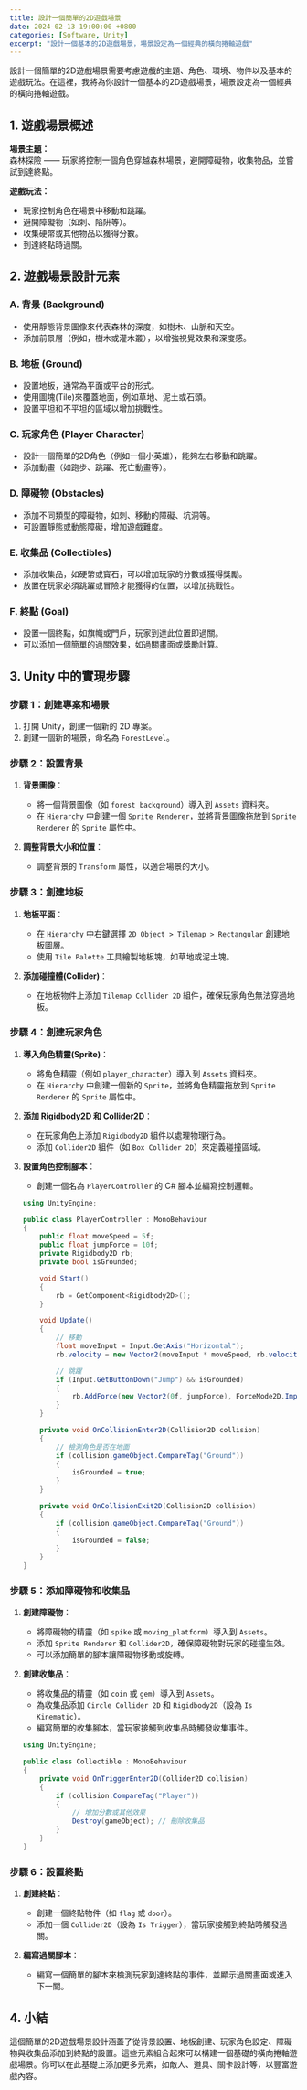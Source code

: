 ```yaml
---
title: 設計一個簡單的2D遊戲場景
date: 2024-02-13 19:00:00 +0800
categories: [Software, Unity]
excerpt: "設計一個基本的2D遊戲場景，場景設定為一個經典的橫向捲軸遊戲"
---
```


設計一個簡單的2D遊戲場景需要考慮遊戲的主題、角色、環境、物件以及基本的遊戲玩法。在這裡，我將為你設計一個基本的2D遊戲場景，場景設定為一個經典的橫向捲軸遊戲。

## **1. 遊戲場景概述**

**場景主題：**  
森林探險 —— 玩家將控制一個角色穿越森林場景，避開障礙物，收集物品，並嘗試到達終點。

**遊戲玩法：**  
- 玩家控制角色在場景中移動和跳躍。
- 避開障礙物（如刺、陷阱等）。
- 收集硬幣或其他物品以獲得分數。
- 到達終點時過關。

## **2. 遊戲場景設計元素**

### **A. 背景 (Background)**
- 使用靜態背景圖像來代表森林的深度，如樹木、山脈和天空。
- 添加前景層（例如，樹木或灌木叢），以增強視覺效果和深度感。

### **B. 地板 (Ground)**
- 設置地板，通常為平面或平台的形式。
- 使用圖塊(Tile)來覆蓋地面，例如草地、泥土或石頭。
- 設置平坦和不平坦的區域以增加挑戰性。

### **C. 玩家角色 (Player Character)**
- 設計一個簡單的2D角色（例如一個小英雄），能夠左右移動和跳躍。
- 添加動畫（如跑步、跳躍、死亡動畫等）。

### **D. 障礙物 (Obstacles)**
- 添加不同類型的障礙物，如刺、移動的障礙、坑洞等。
- 可設置靜態或動態障礙，增加遊戲難度。

### **E. 收集品 (Collectibles)**
- 添加收集品，如硬幣或寶石，可以增加玩家的分數或獲得獎勵。
- 放置在玩家必須跳躍或冒險才能獲得的位置，以增加挑戰性。

### **F. 終點 (Goal)**
- 設置一個終點，如旗幟或門戶，玩家到達此位置即過關。
- 可以添加一個簡單的過關效果，如過關畫面或獎勵計算。

## **3. Unity 中的實現步驟**

### **步驟 1：創建專案和場景**
1. 打開 Unity，創建一個新的 2D 專案。
2. 創建一個新的場景，命名為 `ForestLevel`。

### **步驟 2：設置背景**
1. **背景圖像**：
   - 將一個背景圖像（如 `forest_background`）導入到 `Assets` 資料夾。
   - 在 `Hierarchy` 中創建一個 `Sprite Renderer`，並將背景圖像拖放到 `Sprite Renderer` 的 `Sprite` 屬性中。

2. **調整背景大小和位置**：
   - 調整背景的 `Transform` 屬性，以適合場景的大小。

### **步驟 3：創建地板**
1. **地板平面**：
   - 在 `Hierarchy` 中右鍵選擇 `2D Object > Tilemap > Rectangular` 創建地板圖層。
   - 使用 `Tile Palette` 工具繪製地板塊，如草地或泥土塊。

2. **添加碰撞體(Collider)**：
   - 在地板物件上添加 `Tilemap Collider 2D` 組件，確保玩家角色無法穿過地板。

### **步驟 4：創建玩家角色**
1. **導入角色精靈(Sprite)**：
   - 將角色精靈（例如 `player_character`）導入到 `Assets` 資料夾。
   - 在 `Hierarchy` 中創建一個新的 `Sprite`，並將角色精靈拖放到 `Sprite Renderer` 的 `Sprite` 屬性中。

2. **添加 Rigidbody2D 和 Collider2D**：
   - 在玩家角色上添加 `Rigidbody2D` 組件以處理物理行為。
   - 添加 `Collider2D` 組件（如 `Box Collider 2D`）來定義碰撞區域。

3. **設置角色控制腳本**：
   - 創建一個名為 `PlayerController` 的 C# 腳本並編寫控制邏輯。

   ```csharp
   using UnityEngine;

   public class PlayerController : MonoBehaviour
   {
       public float moveSpeed = 5f;
       public float jumpForce = 10f;
       private Rigidbody2D rb;
       private bool isGrounded;

       void Start()
       {
           rb = GetComponent<Rigidbody2D>();
       }

       void Update()
       {
           // 移動
           float moveInput = Input.GetAxis("Horizontal");
           rb.velocity = new Vector2(moveInput * moveSpeed, rb.velocity.y);

           // 跳躍
           if (Input.GetButtonDown("Jump") && isGrounded)
           {
               rb.AddForce(new Vector2(0f, jumpForce), ForceMode2D.Impulse);
           }
       }

       private void OnCollisionEnter2D(Collision2D collision)
       {
           // 檢測角色是否在地面
           if (collision.gameObject.CompareTag("Ground"))
           {
               isGrounded = true;
           }
       }

       private void OnCollisionExit2D(Collision2D collision)
       {
           if (collision.gameObject.CompareTag("Ground"))
           {
               isGrounded = false;
           }
       }
   }
   ```

### **步驟 5：添加障礙物和收集品**
1. **創建障礙物**：
   - 將障礙物的精靈（如 `spike` 或 `moving_platform`）導入到 `Assets`。
   - 添加 `Sprite Renderer` 和 `Collider2D`，確保障礙物對玩家的碰撞生效。
   - 可以添加簡單的腳本讓障礙物移動或旋轉。

2. **創建收集品**：
   - 將收集品的精靈（如 `coin` 或 `gem`）導入到 `Assets`。
   - 為收集品添加 `Circle Collider 2D` 和 `Rigidbody2D`（設為 `Is Kinematic`）。
   - 編寫簡單的收集腳本，當玩家接觸到收集品時觸發收集事件。

   ```csharp
   using UnityEngine;

   public class Collectible : MonoBehaviour
   {
       private void OnTriggerEnter2D(Collider2D collision)
       {
           if (collision.CompareTag("Player"))
           {
               // 增加分數或其他效果
               Destroy(gameObject); // 刪除收集品
           }
       }
   }
   ```

### **步驟 6：設置終點**
1. **創建終點**：
   - 創建一個終點物件（如 `flag` 或 `door`）。
   - 添加一個 `Collider2D`（設為 `Is Trigger`），當玩家接觸到終點時觸發過關。

2. **編寫過關腳本**：
   - 編寫一個簡單的腳本來檢測玩家到達終點的事件，並顯示過關畫面或進入下一關。

## **4. 小結**

這個簡單的2D遊戲場景設計涵蓋了從背景設置、地板創建、玩家角色設定、障礙物與收集品添加到終點的設置。這些元素組合起來可以構建一個基礎的橫向捲軸遊戲場景。你可以在此基礎上添加更多元素，如敵人、道具、關卡設計等，以豐富遊戲內容。
